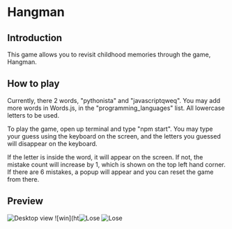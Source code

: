 # Hangman

## Introduction
This game allows you to revisit childhood memories through the game, Hangman.

## How to play
Currently, there 2 words, "pythonista" and "javascriptqweq". You may add more words in Words.js, in the "programming_languages" list. All lowercase letters to be used.

To play the game, open up terminal and type "npm start". You may type your guess using the keyboard on the screen, and the letters you guessed will disappear on the keyboard. 

If the letter is inside the word, it will appear on the screen. If not, the mistake count will increase by 1, which is shown on the top left hand corner. If there are 6 mistakes, a popup will appear and you can reset the game from there.

## Preview
![Desktop view](https://user-images.githubusercontent.com/98690678/170909307-b752899e-df10-4cfc-b714-2ac741ee9c56.PNG)
![win](ht![Lose](https://user-images.githubusercontent.com/98690678/170909316-af6b2b1f-6fdf-48bc-886c-50d252e2d8c1.PNG)
![Lose](https://user-images.githubusercontent.com/98690678/170909369-a141054a-c8c0-4eb0-9769-6535fac3002c.PNG)
